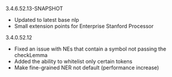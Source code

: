 3.4.6.52.13-SNAPSHOT

- Updated to latest base nlp
- Small extension points for Enterprise Stanford Processor

3.4.0.52.12

- Fixed an issue with NEs that contain a symbol not passing the checkLemma
- Added the ability to whitelist only certain tokens
- Make fine-grained NER not default (performance increase)

